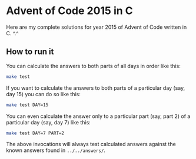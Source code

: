 # Advent of Code 2015 in C

Here are my complete solutions for year 2015 of Advent of Code written in C. ^.^

## How to run it

You can calculate the answers to both parts of all days in order like this:
```bash
make test
```

If you want to calculate the answers to both parts of a particular day (say, day 15) you can do so like this:
```bash
make test DAY=15
```

You can even calculate the answer only to a particular part (say, part 2) of a particular day (say, day 7) like this:
```bash
make test DAY=7 PART=2
```

The above invocations will always test calculated answers against the known answers found in `../../answers/`.
